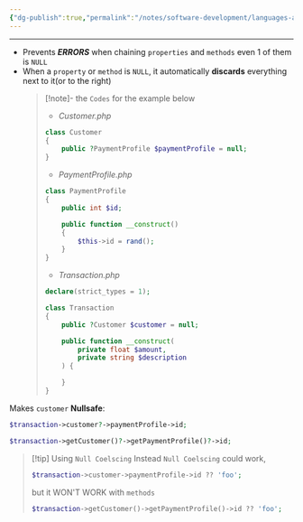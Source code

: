 ```yaml
---
{"dg-publish":true,"permalink":"/notes/software-development/languages-and-frameworks/web-development/backend/php/02-object-oriented-programming-oop/02-promotion-and-nullsafe-operator/02-nullsafe-operator/","tags":["programming","php","webdevelopment","backend","OOP"],"created":"2025-07-13T15:24:51.578+08:00"}
---
```



---

- Prevents **_ERRORS_** when chaining `properties` and `methods` even 1 of them is `NULL`
- When a `property` or `method` is `NULL`, it automatically **discards** everything next to it(or to the right)
  > [!note]- the `Codes` for the example below
  >
  > - _Customer.php_
  >
  > ```php
  > class Customer
  > {
  > 	public ?PaymentProfile $paymentProfile = null;
  > }
  > ```
  >
  > - _PaymentProfile.php_
  >
  > ```php
  > class PaymentProfile
  > {
  > 	public int $id;
  >
  > 	public function __construct()
  > 	{
  > 		$this->id = rand();
  > 	}
  > }
  > ```
  >
  > - _Transaction.php_
  >
  > ```php
  > declare(strict_types = 1);
  >
  > class Transaction
  > {
  > 	public ?Customer $customer = null;
  >
  > 	public function __construct(
  > 		private float $amount,
  > 		private string $description
  > 	) {
  >
  > 	}
  > }
  > ```

Makes `customer` **Nullsafe**:

```PHP
$transaction->customer?->paymentProfile->id;

$transaction->getCustomer()?->getPaymentProfile()?->id;
```

> [!tip] Using `Null Coelscing` Instead
> `Null Coelscing` could work,
>
> ```php
> $transaction->customer->paymentProfile->id ?? 'foo';
> ```
>
> but it WON'T WORK with `methods`
>
> ```php
> $transaction->getCustomer()->getPaymentProfile()->id ?? 'foo';
> ```
